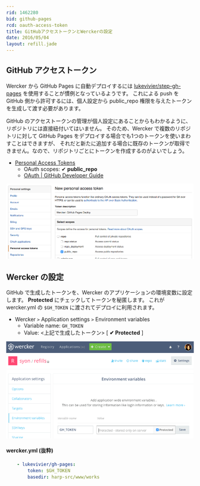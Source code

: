 ```yaml
---
rid: 1462280
bid: github-pages
rcd: oauth-access-token
title: GitHubアクセストークンとWerckerの設定
date: 2016/05/04
layout: refill.jade
---
```


## GitHub アクセストークン

Wercker から GitHub Pages に自動デプロイするには [lukevivier/step-gh-pages](https://app.wercker.com/#applications/51f71ee369cd738a32001822/tab/details/) を使用することが慣例となっているようです。
これによる push を GitHub 側から許可するには、個人設定から public_repo 権限を与えたトークンを生成して渡す必要があります。

GitHub のアクセストークンの管理が個人設定にあることからもわかるように、リポジトリには直接紐付いてはいません。
そのため、Wercker で複数のリポジトリに対して GitHub Pages をデプロイする場合でも1つのトークンを使いまわすことはできますが、
それだと新たに追加する場合に既存のトークンが取得できません。なので、リポジトリごとにトークンを作成するのがよいでしょう。

- [Personal Access Tokens](https://github.com/settings/tokens)
  - OAuth scopes: ✔ __public_repo__
  - [OAuth | GitHub Developer Guide](https://developer.github.com/v3/oauth/#scopes)

![GitHub - Personal Access Tokens](github-oauth.png)


## Wercker の設定

GitHub で生成したトークンを、Wercker のアプリケーションの環境変数に設定します。
__Protected__ にチェックしてトークンを秘匿します。
これが wercker.yml の `$GH_TOKEN` に渡されてデプロイに利用されます。

- Wercker `>` Application settings `>` Environment variables
  - Variable name: `GH_TOKEN`
  - Value: <上記で生成したトークン> [ __✔ Protected__ ]

![Wercker - Environment variables](wercker-env.png)

#### wercker.yml (抜粋)
```yaml
    - lukevivier/gh-pages:
        token: $GH_TOKEN
        basedir: harp-src/www/works
```
